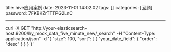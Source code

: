 title: hive应用案例 
date: 2023-11-01 14:02:02 
tags: []
categories: [回顾]
password: 7FKBKZrTTTPG2LnC

---
 <!--more-->

 curl -X GET "http://your-elasticsearch-host:9200/hy_mock_data_five_minute_new/_search" -H "Content-Type: application/json" -d '{
  "size": 100,
  "sort": [
    {
      "your_date_field": {
        "order": "desc"
      }
    }
  }
}'
